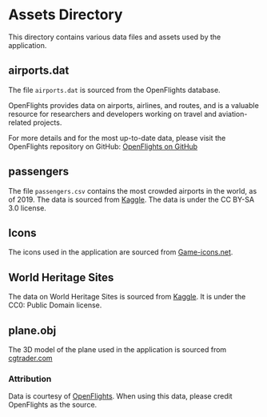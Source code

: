 # Assets Directory

This directory contains various data files and assets used by the application.

## airports.dat

The file `airports.dat` is sourced from the OpenFlights database. 

OpenFlights provides data on airports, airlines, and routes, and is a valuable resource for researchers and developers working on travel and aviation-related projects.

For more details and for the most up-to-date data, please visit the OpenFlights repository on GitHub: [OpenFlights on GitHub](https://github.com/jpatokal/openflights)

## passengers

The file `passengers.csv` contains the most crowded airports in the world, as of 2019. The data is sourced from [Kaggle](https://www.kaggle.com/datasets/jonahmary17/airports).
The data is under the CC BY-SA 3.0 license.

## Icons

The icons used in the application are sourced from [Game-icons.net](https://game-icons.net/).

## World Heritage Sites

The data on World Heritage Sites is sourced from [Kaggle](https://www.kaggle.com/datasets/ujwalkandi/unesco-world-heritage-sites?select=whc-sites-2019.csv).
It is under the CC0: Public Domain license.

## plane.obj

The 3D model of the plane used in the application is sourced from [cgtrader.com](https://www.cgtrader.com/items/4140769/download-page)

### Attribution

Data is courtesy of [OpenFlights](https://github.com/jpatokal/openflights). When using this data, please credit OpenFlights as the source.

